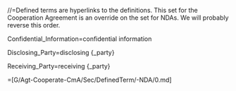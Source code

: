 //=Defined terms are hyperlinks to the definitions.  This set for the Cooperation Agreement is an override on the set for NDAs.  We will probably reverse this order.  

Confidential_Information=confidential information

Disclosing_Party=disclosing {_party}

Receiving_Party=receiving {_party}

=[G/Agt-Cooperate-CmA/Sec/DefinedTerm/-NDA/0.md]